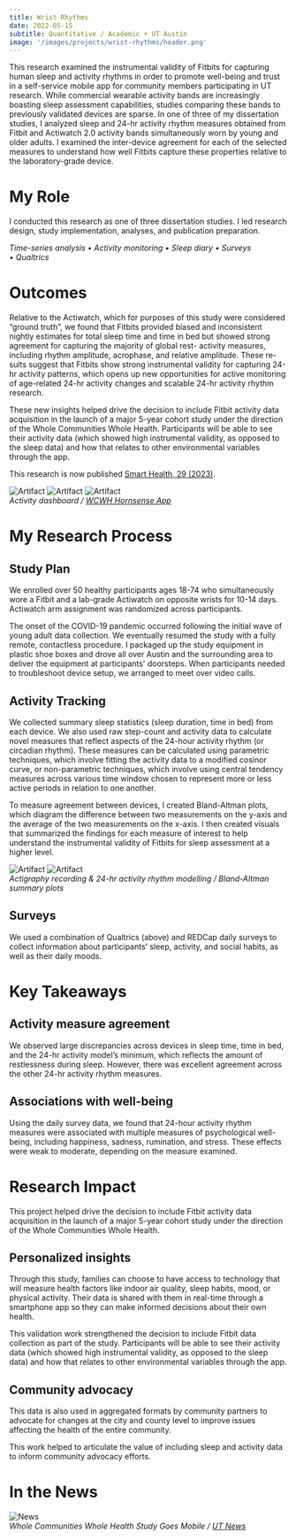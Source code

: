 ```yaml
---
title: Wrist Rhythms
date: 2022-05-15
subtitle: Quantitative / Academic • UT Austin
image: '/images/projects/wrist-rhythms/header.png'
---
```


This research examined the instrumental validity of Fitbits for capturing human sleep and activity rhythms in order to promote well-being and trust in a self-service mobile app for community members participating in UT research. While commercial wearable activity bands are increasingly boasting sleep assessment capabilities, studies comparing these bands to previously validated devices are sparse. In one of three of my dissertation studies, I analyzed sleep and 24-hr activity rhythm measures obtained from Fitbit and Actiwatch 2.0 activity bands simultaneously worn by young and older adults. I examined the inter-device agreement for each of the selected measures to understand how well Fitbits capture these properties relative to the laboratory-grade device.

# My Role

I conducted this research as one of three dissertation studies. I led research design, study implementation, analyses, and publication preparation.

*Time-series analysis • Activity monitoring • Sleep diary • Surveys • Qualtrics*

# Outcomes

Relative to the Actiwatch, which for purposes of this study were considered “ground truth”, we found that Fitbits provided biased and inconsistent nightly estimates for total sleep time and time in bed but showed strong agreement for capturing the majority of global rest- activity measures, including rhythm amplitude, acrophase, and relative amplitude. These re- sults suggest that Fitbits show strong instrumental validity for capturing 24-hr activity patterns, which opens up new opportunities for active monitoring of age-related 24-hr activity changes and scalable 24-hr activity rhythm research.

These new insights helped drive the decision to include Fitbit activity data acquisition in the launch of a major 5-year cohort study under the direction of the Whole Communities Whole Health. Participants will be able to see their activity data (which showed high instrumental validity, as opposed to the sleep data) and how that relates to other environmental variables through the app.

This research is now published [Smart Health, 29 (2023)](https://www.sciencedirect.com/science/article/pii/S2352648323000466).

<div class="gallery-box">
  <div class="gallery">
    <img src="/images/projects/wrist-rhythms/hornsense-home.PNG" B loading="lazy" alt="Artifact">
    <img src="/images/projects/wrist-rhythms/IMG_9521.PNG" B loading="lazy" alt="Artifact">
    <img src="/images/projects/wrist-rhythms/hornsense-dashboard.png" B loading="lazy" alt="Artifact">
  </div>
  <em>Activity dashboard / <a href="https://www.google.com/url?sa=t&source=web&rct=j&opi=89978449&url=https://apps.apple.com/us/app/wcwh-hornsense/id1589284088&ved=2ahUKEwiehMG-2-WGAxWl1skDHXw1D9IQFnoECBQQAQ&usg=AOvVaw34-JaEp8GwDTPwLGjEM1_o" target="_blank">WCWH Hornsense App</a></em>
</div>

# My Research Process

## Study Plan

We enrolled over 50 healthy participants ages 18-74 who simultaneously wore a Fitbit and a lab-grade Actiwatch on opposite wrists for 10-14 days. Actiwatch arm assignment was randomized across participants. 

The onset of the COVID-19 pandemic occurred following the initial wave of young adult data collection. We eventually resumed the study with a fully remote, contactless procedure. I packaged up the study equipment in plastic shoe boxes and drove all over Austin and the surrounding area to deliver the equipment at participants' doorsteps. When participants needed to troubleshoot device setup, we arranged to meet over video calls. 

## Activity Tracking

We collected summary sleep statistics (sleep duration, time in bed) from each device. We also used raw step-count and activity data to calculate novel measures that reflect aspects of the 24-hour activity rhythm (or circadian rhythm). These measures can be calculated using parametric techniques, which involve fitting the activity data to a modified cosinor curve, or non-parametric techniques, which involve using central tendency measures across various time window chosen to represent more or less active periods in relation to one another.

To measure agreement between devices, I created Bland-Altman plots, which diagram the difference between two measurements on the y-axis and the average of the two measurements on the x-axis. I then created visuals that summarized the findings for each measure of interest to help understand the instrumental validity of Fitbits for sleep assessment at a higher level.

<div class="gallery-box">
  <div class="gallery">
    <img src="/images/projects/wrist-rhythms/act-1.jpeg" B loading="lazy" alt="Artifact">
    <img src="/images/projects/wrist-rhythms/act-2.jpeg" B loading="lazy" alt="Artifact">
  </div>
  <em>Actigraphy recording & 24-hr activity rhythm modelling / Bland-Altman summary plots</em>
</div>

## Surveys

We used a combination of Qualtrics (above) and REDCap daily surveys to collect information about participants’ sleep, activity, and social habits, as well as their daily moods.

# Key Takeaways

## Activity measure agreement
We observed large discrepancies across devices in sleep time, time in bed, and the 24-hr activity model’s minimum, which reflects the amount of restlessness during sleep. However, there was excellent agreement across the other 24-hr activity rhythm measures.

## Associations with well-being

Using the daily survey data, we found that 24-hour activity rhythm measures were associated with multiple measures of psychological well-being, including happiness, sadness, rumination, and stress. These effects were weak to moderate, depending on the measure examined.

# Research Impact

This project helped drive the decision to include Fitbit activity data acquisition in the launch of a major 5-year cohort study under the direction of the Whole Communities Whole Health.

## Personalized insights

Through this study, families can choose to have access to technology that will measure health factors like indoor air quality, sleep habits, mood, or physical activity. Their data is shared with them in real-time through a smartphone app so they can make informed decisions about their own health.

This validation work strengthened the decision to include Fitbit data collection as part of the study. Participants will be able to see their activity data (which showed high instrumental validity, as opposed to the sleep data) and how that relates to other environmental variables through the app.

## Community advocacy

This data is also used in aggregated formats by community partners to advocate for changes at the city and county level to improve issues affecting the health of the entire community.

This work helped to articulate the value of including sleep and activity data to inform community advocacy efforts.

# In the News

<div class="gallery-box">
  <div class="gallery">
    <img src="https://bridgingbarriers.utexas.edu/sites/default/files/2022-01/1_1bignvjjocpwhujfozpu_w.jpeg" B loading="lazy" alt="News">
  </div>
    <em>Whole Communities Whole Health Study Goes Mobile / <a href="https://bridgingbarriers.utexas.edu/news/whole-communities-whole-health-study-goes-mobile" target="_blank">UT News</a></em>
</div>


